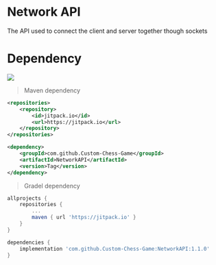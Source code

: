 # Network API
The API used to connect the client and server together though sockets

# Dependency

[![](https://jitpack.io/v/Custom-Chess-Game/NetworkAPI.svg)](https://jitpack.io/#Custom-Chess-Game/NetworkAPI)

> Maven dependency
```xml
<repositories>
    <repository>
        <id>jitpack.io</id>
        <url>https://jitpack.io</url>
    </repository>
</repositories>
```
```xml
<dependency>
    <groupId>com.github.Custom-Chess-Game</groupId>
    <artifactId>NetworkAPI</artifactId>
    <version>Tag</version>
</dependency>
```

> Gradel dependency
```gradle
allprojects {
    repositories {
        ...
        maven { url 'https://jitpack.io' }
    }
}
```
```gradle
dependencies {
    implementation 'com.github.Custom-Chess-Game:NetworkAPI:1.1.0'
}
```
